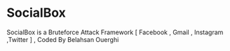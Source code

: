 # SocialBox
SocialBox is a Bruteforce Attack Framework [ Facebook , Gmail , Instagram ,Twitter ] , Coded By Belahsan Ouerghi
